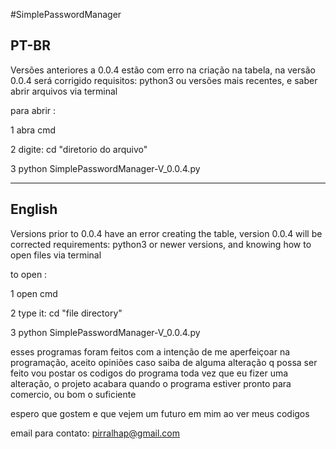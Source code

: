 #SimplePasswordManager



PT-BR
-----
Versões anteriores a 0.0.4 estão com erro na criação na tabela, na versão 0.0.4 será corrigido
requisitos: python3 ou versões mais recentes, e saber abrir arquivos via terminal

para abrir :

  1 abra cmd

  2 digite: cd "diretorio do arquivo"

  3 python SimplePasswordManager-V_0.0.4.py
  
-------------------------------------------------------------------------------------------------
English
-------

Versions prior to 0.0.4 have an error creating the table, version 0.0.4 will be corrected
requirements: python3 or newer versions, and knowing how to open files via terminal

to open :

  1 open cmd

  2 type it: cd "file directory"

  3 python SimplePasswordManager-V_0.0.4.py


esses programas foram feitos com a intenção de me
aperfeiçoar na programação, aceito opiniões 
caso saiba de alguma alteração q possa ser feito
vou postar os codigos do programa toda vez que
eu fizer uma alteração, o projeto acabara quando o 
programa estiver pronto para comercio, ou bom o 
suficiente

espero que gostem e que vejem um futuro em mim ao ver 
meus codigos

email para contato:
pirralhap@gmail.com
